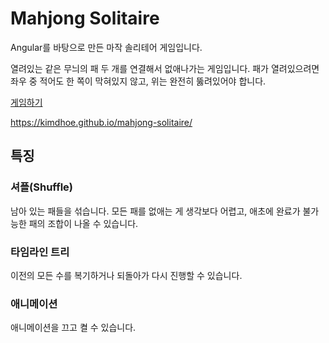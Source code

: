 # Mahjong Solitaire

Angular를 바탕으로 만든 마작 솔리테어 게임입니다.

열려있는 같은 무늬의 패 두 개를 연결해서 없애나가는 게임입니다. 패가
열려있으려면 좌우 중 적어도 한 쪽이 막혀있지 않고, 위는 완전히 뚫려있어야
합니다.

[게임하기](https://kimdhoe.github.io/mahjong-solitaire/)

https://kimdhoe.github.io/mahjong-solitaire/

## 특징

###  셔플(Shuffle)

남아 있는 패들을 섞습니다. 모든 패를 없애는 게 생각보다 어렵고, 애초에 완료가 불가능한 패의 조합이 나올 수 있습니다.

### 타임라인 트리

이전의 모든 수를 복기하거나 되돌아가 다시 진행할 수 있습니다.

### 애니메이션

애니메이션을 끄고 켤 수 있습니다.
